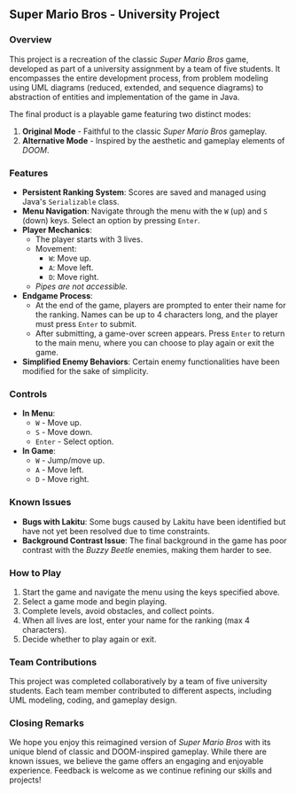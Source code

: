 ## Super Mario Bros - University Project  

### Overview  
This project is a recreation of the classic *Super Mario Bros* game, developed as part of a university assignment by a team of five students. It encompasses the entire development process, from problem modeling using UML diagrams (reduced, extended, and sequence diagrams) to abstraction of entities and implementation of the game in Java.  

The final product is a playable game featuring two distinct modes:  
1. **Original Mode** - Faithful to the classic *Super Mario Bros* gameplay.  
2. **Alternative Mode** - Inspired by the aesthetic and gameplay elements of *DOOM*.  

### Features  
- **Persistent Ranking System**: Scores are saved and managed using Java's `Serializable` class.  
- **Menu Navigation**: Navigate through the menu with the `W` (up) and `S` (down) keys. Select an option by pressing `Enter`.  
- **Player Mechanics**:  
  - The player starts with 3 lives.  
  - Movement:  
    - `W`: Move up.  
    - `A`: Move left.  
    - `D`: Move right.  
  - *Pipes are not accessible.*  
- **Endgame Process**:  
  - At the end of the game, players are prompted to enter their name for the ranking. Names can be up to 4 characters long, and the player must press `Enter` to submit.  
  - After submitting, a game-over screen appears. Press `Enter` to return to the main menu, where you can choose to play again or exit the game.  
- **Simplified Enemy Behaviors**: Certain enemy functionalities have been modified for the sake of simplicity.  

### Controls  
- **In Menu**:  
  - `W` - Move up.  
  - `S` - Move down.  
  - `Enter` - Select option.  
- **In Game**:  
  - `W` - Jump/move up.  
  - `A` - Move left.  
  - `D` - Move right.  

### Known Issues  
- **Bugs with Lakitu**: Some bugs caused by Lakitu have been identified but have not yet been resolved due to time constraints.  
- **Background Contrast Issue**: The final background in the game has poor contrast with the *Buzzy Beetle* enemies, making them harder to see.  

### How to Play  
1. Start the game and navigate the menu using the keys specified above.  
2. Select a game mode and begin playing.  
3. Complete levels, avoid obstacles, and collect points.  
4. When all lives are lost, enter your name for the ranking (max 4 characters).  
5. Decide whether to play again or exit.  

### Team Contributions  
This project was completed collaboratively by a team of five university students. Each team member contributed to different aspects, including UML modeling, coding, and gameplay design.  

### Closing Remarks  
We hope you enjoy this reimagined version of *Super Mario Bros* with its unique blend of classic and DOOM-inspired gameplay. While there are known issues, we believe the game offers an engaging and enjoyable experience. Feedback is welcome as we continue refining our skills and projects!  
